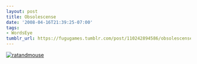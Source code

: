 ```yaml
---
layout: post
title: Obsolescense
date: '2008-04-16T21:39:25-07:00'
tags:
- WordsEye
tumblr_url: https://fugugames.tumblr.com/post/110242894586/obsolescense
---
```

[![](http://itshardtofondlepenguins.com/wp-content/uploads/2008/04/ratandmouse.jpg "ratandmouse")](http://itshardtofondlepenguins.com/wp-content/uploads/2008/04/ratandmouse.jpg)
